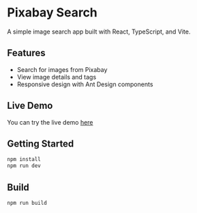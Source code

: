 # Pixabay Search

A simple image search app built with React, TypeScript, and Vite.

## Features

- Search for images from Pixabay
- View image details and tags
- Responsive design with Ant Design components

## Live Demo

You can try the live demo [here](https://vasko5petrov.github.io/pixabay-search/)

## Getting Started

```bash
npm install
npm run dev
```

## Build

```bash
npm run build
```
